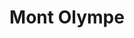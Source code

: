 ---
title: "Mont Olympe"
url: /charleville-mezieres/mont-olympe-avenue-darches/
shop: boulangerie
---